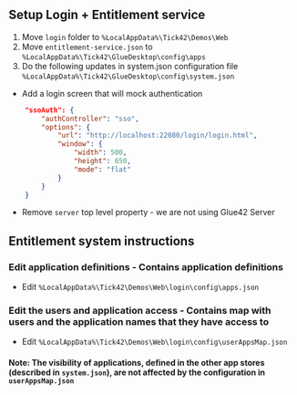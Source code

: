## Setup Login + Entitlement service

1. Move `login` folder to `%LocalAppData%\Tick42\Demos\Web`
2. Move `entitlement-service.json` to `%LocalAppData%\Tick42\GlueDesktop\config\apps`
3. Do the following updates in system.json configuration file `%LocalAppData%\Tick42\GlueDesktop\config\system.json`
  - Add a login screen that will mock authentication

```json
    "ssoAuth": {
        "authController": "sso",
        "options": {
            "url": "http://localhost:22080/login/login.html",
            "window": {
                "width": 500,
                "height": 650,
                "mode": "flat"
            }
        }
    }
```

  - Remove `server` top level property - we are not using Glue42 Server


## Entitlement system instructions

### Edit application definitions - Contains application definitions
- Edit `%LocalAppData%\Tick42\Demos\Web\login\config\apps.json`
### Edit the users and application access - Contains map with users and the application names that they have access to
- Edit `%LocalAppData%\Tick42\Demos\Web\login\config\userAppsMap.json`

#### Note: The visibility of applications, defined in the other app stores (described in `system.json`), are not affected by the configuration in `userAppsMap.json`